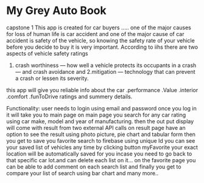# My Grey Auto Book
capstone 1
This app is created for car buyers .....
one of the major causes for loss of human life is car accident and
one of the major cause of car accident is safety of the vehicle,
so knowing the safety rate of your vehicle before you decide to buy it is very important.
According to iihs there are two aspects of vehicle safety ratings
1. crash worthiness — how well a vehicle protects its occupants in a crash — and crash avoidance and
2.mitigation — technology that can prevent a crash or lessen its severity.

this app will give you reliable info about the car
.performance
.Value
.interior
.comfort
.funToDrive
ratings and summery details.

Functionality:
user needs to login using email and password
once you log in it will take you to main page
on main page you search for any car rating using car make, model and year of manufacturing.
then the out put display will come with result from two external API calls
on result page have an option to see the result using photo picture, pie chart and tabular form then you get to save you favorite search to firebase using unique Id
you can see your saved list of vehicles any time by clicking button myFavorite
your exact location will be automatically saved for you incase you need to go back to that specific car lot.and can delete each list on it...
on the favorite page you can be able to add comment on each search list
and finally you get to compare your list of search using bar chart and many more..






